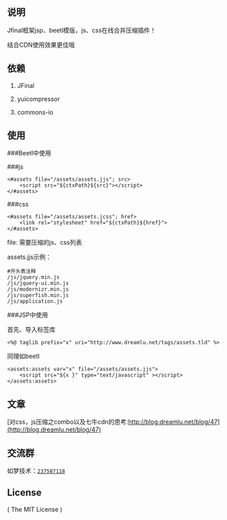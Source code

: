 ## 说明
Jfinal框架jsp、beetl模版，js、css在线合并压缩插件！

结合CDN使用效果更佳哦

## 依赖
1. JFinal

2. yuicompressor

3. commons-io

## 使用
###Beetl中使用

###js
```
<#assets file="/assets/assets.jjs"; src>
    <script src="${ctxPath}${src}"></script>
</#assets>
```
###css
```
<#assets file="/assets/assets.jcss"; href>
    <link rel="stylesheet" href="${ctxPath}${href}">
</#assets>
```

file: 需要压缩的js、css列表

assets.jjs示例：
```
#开头表注释
/js/jquery.min.js
/js/jquery-ui.min.js
/js/modernizr.min.js
/js/superfish.min.js
/js/application.js
```

###JSP中使用

首先、导入标签库
```
<%@ taglib prefix="x" uri="http://www.dreamlu.net/tags/assets.tld" %>
```

同理如beetl
```
<assets:assets var="x" file="/assets/assets.jjs">
	<script src="${x }" type="text/javascript" ></script>
</assets:assets>
```

## 文章
[对css，js压缩之combo以及七牛cdn的思考:http://blog.dreamlu.net/blog/47](http://blog.dreamlu.net/blog/47)

## 交流群
如梦技术：[`237587118`](http://shang.qq.com/wpa/qunwpa?idkey=f78fcb750b4f72c92ff4d375d2884dd69b552301a1f2681af956bd32700eb2c0)

## License

( The MIT License )